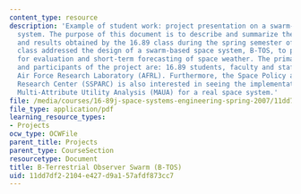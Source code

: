 ```yaml
---
content_type: resource
description: 'Example of student work: project presentation on a swarm-based space
  system. The purpose of this document is to describe and summarize the process completed
  and results obtained by the 16.89 class during the spring semester of 2001. The
  class addressed the design of a swarm-based space system, B-TOS, to provide data
  for evaluation and short-term forecasting of space weather. The primary stakeholders
  and participants of the project are: 16.89 students, faculty and staff, and the
  Air Force Research Laboratory (AFRL). Furthermore, the Space Policy and Architecture
  Research Center (SSPARC) is also interested in seeing the implementation of the
  Multi-Attribute Utility Analysis (MAUA) for a real space system.'
file: /media/courses/16-89j-space-systems-engineering-spring-2007/11dd7df22104e427d9a157afdf873cc7_presentation_01.pdf
file_type: application/pdf
learning_resource_types:
- Projects
ocw_type: OCWFile
parent_title: Projects
parent_type: CourseSection
resourcetype: Document
title: B-Terrestrial Observer Swarm (B-TOS)
uid: 11dd7df2-2104-e427-d9a1-57afdf873cc7
---
```

